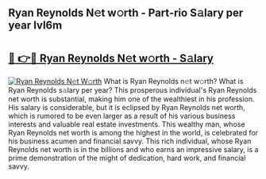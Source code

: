 ## Ryan Reynolds N𝚎t w𝚘rth - Part-rio S𝚊lary per year IvI6m

# <h2><a href="http://gc50ljr.nevu.top/?p=Ryan+Reynolds">🔗 👉🔴 Ryan Reynolds N𝚎t w𝚘rth - S𝚊lary</a></h2>

[![Ryan Reynolds N𝚎t W𝚘rth](https://i.imgur.com/Oavwk0R.jpeg)](http://gc50ljr.nevu.top/?p=Ryan+Reynolds)
What is Ryan Reynolds n𝚎t w𝚘rth? What is Ryan Reynolds s𝚊lary per year?
This prosperous individual's Ryan Reynolds net worth is substantial, making him one of the wealthiest in his profession. His salary is considerable, but it is eclipsed by Ryan Reynolds net worth, which is rumored to be even larger as a result of his various business interests and valuable real estate investments. This wealthy man, whose Ryan Reynolds net worth is among the highest in the world, is celebrated for his business acumen and financial savvy. This rich individual, whose Ryan Reynolds net worth is in the billions and who earns an impressive salary, is a prime demonstration of the might of dedication, hard work, and financial savvy.
